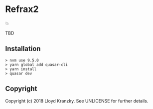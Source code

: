 Refrax2
=======

:boom:

TBD

Installation
------------

```
> nvm use 9.5.0
> yarn global add quasar-cli
> yarn install
> quasar dev
```

Copyright
---------

Copyright (c) 2018 Lloyd Kranzky. See UNLICENSE for further details.
